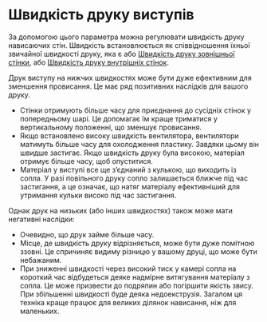 Швидкість друку виступів
===

За допомогою цього параметра можна регулювати швидкість друку нависаючих стін. Швидкість встановлюється як співвідношення їхньої звичайної швидкості друку, яка є або [Швидкість друку зовнішньої стінки](speed_wall_0.md), або [Швидкість друку внутрішніх стінок](speed_wall_x.md).

Друк виступу на нижчих швидкостях може бути дуже ефективним для зменшення провисання. Це має ряд позитивних наслідків для вашого друку.

* Стінки отримують більше часу для приєднання до сусідніх стінок у попередньому шарі. Це допомагає їм краще триматися у вертикальному положенні, що зменшує провисання.
* Якщо встановлено високу швидкість вентилятора, вентилятори матимуть більше часу для охолодження пластику. Завдяки цьому він швидше застигає. Якщо швидкість друку була високою, матеріал отримує більше часу, щоб опуститися.
* Матеріал у виступі все ще з’єднаний з кулькою, що виходить із сопла. У разі повільного друку сопло залишається ближче під час застигання, а це означає, що натяг матеріалу ефективніший для утримання кульки високо під час застигання.

Однак друк на низьких (або інших швидкостях) також може мати негативні наслідки:

* Очевидно, що друк займе більше часу.
* Місце, де швидкість друку відрізняється, може бути дуже помітною ззовні. Це спричиняє видиму різницю у вашому друці, що може бути небажаним.
* При зниженні швидкості через високий тиск у камері сопла на короткий час відбудеться деяке надмірне витягування матеріалу з сопла. Це може призвести до подряпин або погіршити якість звису. При збільшенні швидкості буде деяка недоекструзія. Загалом ця техніка краще працює для великих ділянок нависання, ніж для маленьких.
